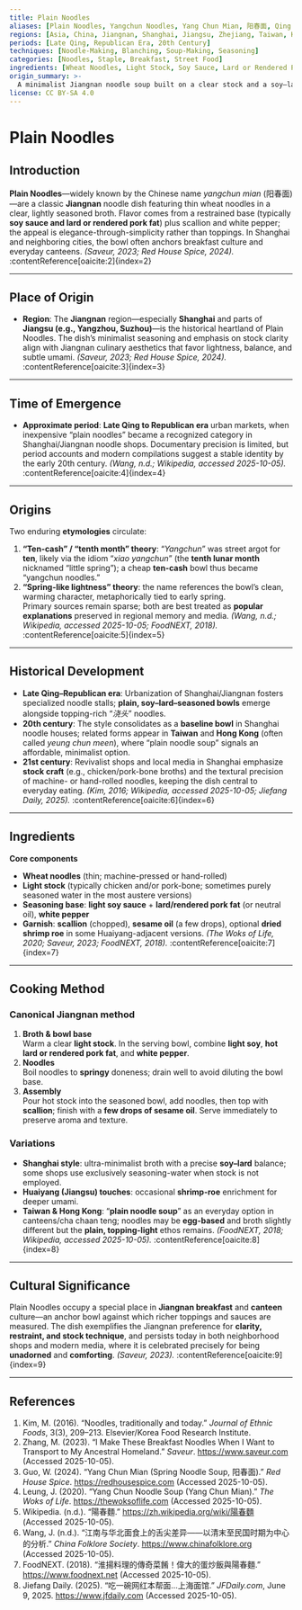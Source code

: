```yaml
---
title: Plain Noodles
aliases: [Plain Noodles, Yangchun Noodles, Yang Chun Mian, 阳春面, Qing Tang Mian, Guang Mian, Yeung Chun Meen]
regions: [Asia, China, Jiangnan, Shanghai, Jiangsu, Zhejiang, Taiwan, Hong Kong]
periods: [Late Qing, Republican Era, 20th Century]
techniques: [Noodle-Making, Blanching, Soup-Making, Seasoning]
categories: [Noodles, Staple, Breakfast, Street Food]
ingredients: [Wheat Noodles, Light Stock, Soy Sauce, Lard or Rendered Pork Fat, Scallion, White Pepper, Sesame Oil]
origin_summary: >-
  A minimalist Jiangnan noodle soup built on a clear stock and a soy–lard seasoning base; the name is popularly linked to Shanghai street argot for “ten” and to the tenth lunar month “little spring,” with the dish later spreading across Jiangnan, Taiwan, and Hong Kong.
license: CC BY-SA 4.0
---
```


# Plain Noodles

## Introduction
**Plain Noodles**—widely known by the Chinese name *yangchun mian* (阳春面)—are a classic **Jiangnan** noodle dish featuring thin wheat noodles in a clear, lightly seasoned broth. Flavor comes from a restrained base (typically **soy sauce and lard or rendered pork fat**) plus scallion and white pepper; the appeal is elegance-through-simplicity rather than toppings. In Shanghai and neighboring cities, the bowl often anchors breakfast culture and everyday canteens. *(Saveur, 2023; Red House Spice, 2024).* :contentReference[oaicite:2]{index=2}

---

## Place of Origin
- **Region**: The **Jiangnan** region—especially **Shanghai** and parts of **Jiangsu (e.g., Yangzhou, Suzhou)**—is the historical heartland of Plain Noodles. The dish’s minimalist seasoning and emphasis on stock clarity align with Jiangnan culinary aesthetics that favor lightness, balance, and subtle umami. *(Saveur, 2023; Red House Spice, 2024).* :contentReference[oaicite:3]{index=3}

---

## Time of Emergence
- **Approximate period**: **Late Qing to Republican era** urban markets, when inexpensive “plain noodles” became a recognized category in Shanghai/Jiangnan noodle shops. Documentary precision is limited, but period accounts and modern compilations suggest a stable identity by the early 20th century. *(Wang, n.d.; Wikipedia, accessed 2025-10-05).* :contentReference[oaicite:4]{index=4}

---

## Origins
Two enduring **etymologies** circulate:
1) **“Ten-cash” / “tenth month” theory**: “*Yangchun*” was street argot for **ten**, likely via the idiom “*xiao yangchun*” (the **tenth lunar month** nicknamed “little spring”); a cheap **ten-cash** bowl thus became “yangchun noodles.”  
2) **“Spring-like lightness” theory**: the name references the bowl’s clean, warming character, metaphorically tied to early spring.  
Primary sources remain sparse; both are best treated as **popular explanations** preserved in regional memory and media. *(Wang, n.d.; Wikipedia, accessed 2025-10-05; FoodNEXT, 2018).* :contentReference[oaicite:5]{index=5}

---

## Historical Development
- **Late Qing–Republican era**: Urbanization of Shanghai/Jiangnan fosters specialized noodle stalls; **plain, soy–lard–seasoned bowls** emerge alongside topping-rich “*浇头*” noodles.  
- **20th century**: The style consolidates as a **baseline bowl** in Shanghai noodle houses; related forms appear in **Taiwan** and **Hong Kong** (often called *yeung chun meen*), where “plain noodle soup” signals an affordable, minimalist option.  
- **21st century**: Revivalist shops and local media in Shanghai emphasize **stock craft** (e.g., chicken/pork-bone broths) and the textural precision of machine- or hand-rolled noodles, keeping the dish central to everyday eating. *(Kim, 2016; Wikipedia, accessed 2025-10-05; Jiefang Daily, 2025).* :contentReference[oaicite:6]{index=6}

---

## Ingredients
**Core components**  
- **Wheat noodles** (thin; machine-pressed or hand-rolled)  
- **Light stock** (typically chicken and/or pork-bone; sometimes purely seasoned water in the most austere versions)  
- **Seasoning base**: **light soy sauce** + **lard/rendered pork fat** (or neutral oil), **white pepper**  
- **Garnish**: **scallion** (chopped), **sesame oil** (a few drops), optional **dried shrimp roe** in some Huaiyang-adjacent versions. *(The Woks of Life, 2020; Saveur, 2023; FoodNEXT, 2018).* :contentReference[oaicite:7]{index=7}

---

## Cooking Method
### Canonical Jiangnan method
1. **Broth & bowl base**  
   Warm a clear **light stock**. In the serving bowl, combine **light soy**, **hot lard or rendered pork fat**, and **white pepper**.  
2. **Noodles**  
   Boil noodles to **springy** doneness; drain well to avoid diluting the bowl base.  
3. **Assembly**  
   Pour hot stock into the seasoned bowl, add noodles, then top with **scallion**; finish with a **few drops of sesame oil**. Serve immediately to preserve aroma and texture.

### Variations
- **Shanghai style**: ultra-minimalist broth with a precise **soy–lard** balance; some shops use exclusively seasoning-water when stock is not employed.  
- **Huaiyang (Jiangsu) touches**: occasional **shrimp-roe** enrichment for deeper umami.  
- **Taiwan & Hong Kong**: “**plain noodle soup**” as an everyday option in canteens/cha chaan teng; noodles may be **egg-based** and broth slightly different but the **plain, topping-light** ethos remains. *(FoodNEXT, 2018; Wikipedia, accessed 2025-10-05).* :contentReference[oaicite:8]{index=8}

---

## Cultural Significance
Plain Noodles occupy a special place in **Jiangnan breakfast** and **canteen** culture—an anchor bowl against which richer toppings and sauces are measured. The dish exemplifies the Jiangnan preference for **clarity, restraint, and stock technique**, and persists today in both neighborhood shops and modern media, where it is celebrated precisely for being **unadorned** and **comforting**. *(Saveur, 2023).* :contentReference[oaicite:9]{index=9}

---

## References
1. Kim, M. (2016). “Noodles, traditionally and today.” *Journal of Ethnic Foods*, 3(3), 209–213. Elsevier/Korea Food Research Institute.  
2. Zhang, M. (2023). “I Make These Breakfast Noodles When I Want to Transport to My Ancestral Homeland.” *Saveur*. https://www.saveur.com (Accessed 2025-10-05).  
3. Guo, W. (2024). “Yang Chun Mian (Spring Noodle Soup, 阳春面).” *Red House Spice*. https://redhousespice.com (Accessed 2025-10-05).  
4. Leung, J. (2020). “Yang Chun Noodle Soup (Yang Chun Mian).” *The Woks of Life*. https://thewoksoflife.com (Accessed 2025-10-05).  
5. Wikipedia. (n.d.). “陽春麵.” https://zh.wikipedia.org/wiki/陽春麵 (Accessed 2025-10-05).  
6. Wang, J. (n.d.). “江南与华北面食上的舌尖差异——以清末至民国时期为中心的分析.” *China Folklore Society*. https://www.chinafolklore.org (Accessed 2025-10-05).  
7. FoodNEXT. (2018). “淮揚料理的傳奇菜餚！偉大的蛋炒飯與陽春麵.” https://www.foodnext.net (Accessed 2025-10-05).  
8. Jiefang Daily. (2025). “吃一碗网红本帮面…上海面馆.” *JFDaily.com*, June 9, 2025. https://www.jfdaily.com (Accessed 2025-10-05).
